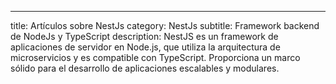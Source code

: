 ---

title: Artículos sobre NestJs
category: NestJs
subtitle: Framework backend de NodeJs y TypeScript
description: NestJS es un framework de aplicaciones de servidor en Node.js, que utiliza la arquitectura de microservicios y es compatible con TypeScript. Proporciona un marco sólido para el desarrollo de aplicaciones escalables y modulares.
